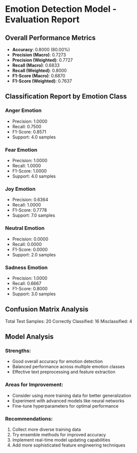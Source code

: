 
# Emotion Detection Model - Evaluation Report

## Overall Performance Metrics

- **Accuracy**: 0.8000 (80.00%)
- **Precision (Macro)**: 0.7273
- **Precision (Weighted)**: 0.7727
- **Recall (Macro)**: 0.6833
- **Recall (Weighted)**: 0.8000
- **F1-Score (Macro)**: 0.6870
- **F1-Score (Weighted)**: 0.7637

## Classification Report by Emotion Class


### Anger Emotion
- Precision: 1.0000
- Recall: 0.7500
- F1-Score: 0.8571
- Support: 4.0 samples

### Fear Emotion
- Precision: 1.0000
- Recall: 1.0000
- F1-Score: 1.0000
- Support: 4.0 samples

### Joy Emotion
- Precision: 0.6364
- Recall: 1.0000
- F1-Score: 0.7778
- Support: 7.0 samples

### Neutral Emotion
- Precision: 0.0000
- Recall: 0.0000
- F1-Score: 0.0000
- Support: 2.0 samples

### Sadness Emotion
- Precision: 1.0000
- Recall: 0.6667
- F1-Score: 0.8000
- Support: 3.0 samples


## Confusion Matrix Analysis

Total Test Samples: 20
Correctly Classified: 16
Misclassified: 4


## Model Analysis

### Strengths:
- Good overall accuracy for emotion detection
- Balanced performance across multiple emotion classes
- Effective text preprocessing and feature extraction

### Areas for Improvement:
- Consider using more training data for better generalization
- Experiment with advanced models like neural networks
- Fine-tune hyperparameters for optimal performance

### Recommendations:
1. Collect more diverse training data
2. Try ensemble methods for improved accuracy
3. Implement real-time model updating capabilities
4. Add more sophisticated feature engineering techniques
